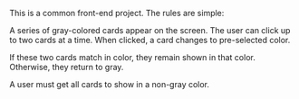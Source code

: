 This is a common front-end project. The rules are simple:

A series of gray-colored cards appear on the screen. The user can click up to two cards at a time. When clicked, a card changes to pre-selected color.

If these two cards match in color, they remain shown in that color. Otherwise, they return to gray. 

A user must get all cards to show in a non-gray color.
